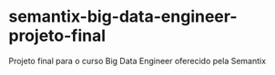 # semantix-big-data-engineer-projeto-final
Projeto final para o curso Big Data Engineer oferecido pela Semantix
